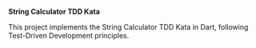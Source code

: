 **String Calculator TDD Kata**

This project implements the String Calculator TDD Kata in Dart, following Test-Driven Development principles.

